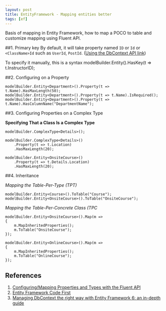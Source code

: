 ```yaml
---
layout: post
title: EntityFramework - Mapping entities better
tags: [ef]
---
```


Basis of mapping in Entity Framework, how to map a POCO to table and customize mapping using Fluent API.


##1. Primary key
By default, it will take property named `ID` or `Id` or `<ClassName>Id` such as `UserId`, `PostId`.
([Using the DbContext API link][4])

To specify it manually, this is a syntax
modelBuilder.Entity<OfficeAssignment>().HasKey(t => t.InstructorID);

##2. Configuring on a Property

```
modelBuilder.Entity<Department>().Property(t => t.Name).HasMaxLength(50);
modelBuilder.Entity<Department>().Property(t => t.Name).IsRequired();
modelBuilder.Entity<Department>().Property(t => t.Name).HasColumnName("DepartmentName");
```

##3. Configuring Properties on a Complex Type

**Specifying That a Class Is a Complex Type**
```
modelBuilder.ComplexType<Details>();
```

```
modelBuilder.ComplexType<Details>() 
    .Property(t => t.Location) 
    .HasMaxLength(20);

modelBuilder.Entity<OnsiteCourse>() 
    .Property(t => t.Details.Location) 
    .HasMaxLength(20);
```

##4. Inheritance

*Mapping the Table-Per-Type (TPT)*

```
modelBuilder.Entity<Course>().ToTable("Course");  
modelBuilder.Entity<OnsiteCourse>().ToTable("OnsiteCourse");
```

*Mapping the Table-Per-Concrete Class (TPC*

```
modelBuilder.Entity<OnsiteCourse>().Map(m => 
{ 
    m.MapInheritedProperties(); 
    m.ToTable("OnsiteCourse"); 
}); 
 
modelBuilder.Entity<OnlineCourse>().Map(m => 
{ 
    m.MapInheritedProperties(); 
    m.ToTable("OnlineCourse"); 
});
```


## References
1. [Configuring/Mapping Properties and Types with the Fluent API][1]
2. [Entity Framework Code First][2]
3. [Managing DbContext the right way with Entity Framework 6: an in-depth guide][3]

[1]: https://msdn.microsoft.com/en-us/data/jj591617.aspx
[2]: http://www.codeproject.com/Tips/661053/Entity-Framework-Code-First-Map
[3]: http://mehdi.me/ambient-dbcontext-in-ef6/
[4]: https://msdn.microsoft.com/en-us/data/gg192989.aspx